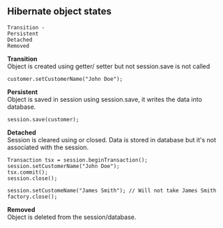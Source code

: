 ## Hibernate object states
```
Transition - 
Persistent
Detached
Removed
```
**Transition** <br>
  Object is created using getter/ setter but not session.save is not called
  ```
  customer.setCustomerName("John Doe");
  ```

**Persistent** <br>
  Object is saved in session using session.save, it writes the data into database.
  ```
  session.save(customer);
  ```

**Detached** <br>
  Session is cleared using or closed. Data is stored in database but it's not associated with the session.
  ```
  Transaction tsx = session.beginTransaction();
  session.setCustomerName("John Doe");
  tsx.commit();
  session.close();

  session.setCustomeName("James Smith"); // Will not take James Smith
  factory.close();
  ```

**Removed** <br>
  Object is deleted from the session/database.
